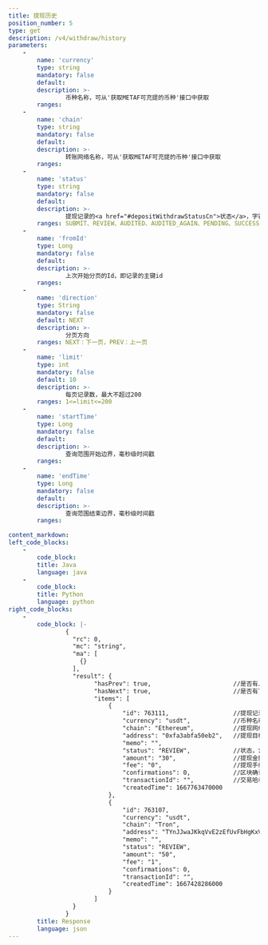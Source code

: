 ```yaml
---
title: 提现历史
position_number: 5
type: get
description: /v4/withdraw/history
parameters:
    -
        name: 'currency'
        type: string
        mandatory: false
        default:
        description: >- 
                币种名称，可从'获取METAF可充提的币种'接口中获取
        ranges:
    -
        name: 'chain'
        type: string
        mandatory: false
        default:
        description: >-
                转账网络名称，可从'获取METAF可充提的币种'接口中获取
        ranges:
    -
        name: 'status'
        type: string
        mandatory: false
        default:
        description: >-
                提现记录的<a href="#depositWithdrawStatusCn">状态</a>，字符串类型（含义见公共模块-充值/提现记录状态码及含义）
        ranges: SUBMIT、REVIEW、AUDITED、AUDITED_AGAIN、PENDING、SUCCESS、FAIL、CANCEL
    -
        name: 'fromId'
        type: Long
        mandatory: false
        default:
        description: >-
                上次开始分页的Id，即记录的主键id
        ranges: 
    -
        name: 'direction'
        type: String
        mandatory: false
        default: NEXT
        description: >-
                分页方向
        ranges: NEXT：下一页，PREV：上一页
    -
        name: 'limit'
        type: int
        mandatory: false
        default: 10
        description: >-
                每页记录数，最大不超过200
        ranges: 1<=limit<=200
    -
        name: 'startTime'
        type: Long
        mandatory: false
        default: 
        description: >-
                查询范围开始边界，毫秒级时间戳
        ranges: 
    -
        name: 'endTime'
        type: Long
        mandatory: false
        default: 
        description: >-
                查询范围结束边界，毫秒级时间戳
        ranges: 

content_markdown:
left_code_blocks:
    -
        code_block:
        title: Java
        language: java
    -
        code_block:
        title: Python
        language: python
right_code_blocks:
    -
        code_block: |-
                {
                  "rc": 0,
                  "mc": "string",
                  "ma": [
                    {}
                  ],
                  "result": {
                        "hasPrev": true,                       //是否有上一页
                        "hasNext": true,                       //是否有下一页
                        "items": [
                            {
                                "id": 763111,                  //提现记录id
                                "currency": "usdt",            //币种名称
                                "chain": "Ethereum",           //提现网络
                                "address": "0xfa3abfa50eb2",   //提现目标地址
                                "memo": "",
                                "status": "REVIEW",            //状态，含义见公共模块-充值/提现记录状态码及含义
                                "amount": "30",                //提现金额
                                "fee": "0",                    //提现手续费
                                "confirmations": 0,            //区块确认数
                                "transactionId": "",           //交易哈希
                                "createdTime": 1667763470000                                
                            },
                            {
                                "id": 763107,
                                "currency": "usdt",
                                "chain": "Tron",
                                "address": "TYnJJwaJKkqVvE2zEfUvFbHgKxVBY5zGq9",
                                "memo": "",
                                "status": "REVIEW",
                                "amount": "50",
                                "fee": "1",
                                "confirmations": 0,
                                "transactionId": "",
                                "createdTime": 1667428286000
                            }
                        ]
                  }
                }
        title: Response
        language: json
---
```



